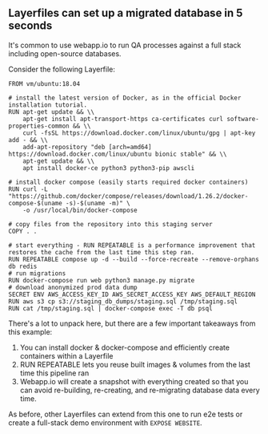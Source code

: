 ## Layerfiles can set up a migrated database in 5 seconds

It's common to use webapp.io to run QA processes against a full stack including open-source databases.

Consider the following Layerfile:

```Layerfile
FROM vm/ubuntu:18.04

# install the latest version of Docker, as in the official Docker installation tutorial.
RUN apt-get update && \\
    apt-get install apt-transport-https ca-certificates curl software-properties-common && \\
    curl -fsSL https://download.docker.com/linux/ubuntu/gpg | apt-key add - && \\
    add-apt-repository "deb [arch=amd64] https://download.docker.com/linux/ubuntu bionic stable" && \\
    apt-get update && \\
    apt install docker-ce python3 python3-pip awscli

# install docker compose (easily starts required docker containers)
RUN curl -L "https://github.com/docker/compose/releases/download/1.26.2/docker-compose-$(uname -s)-$(uname -m)" \
    -o /usr/local/bin/docker-compose

# copy files from the repository into this staging server
COPY . .

# start everything - RUN REPEATABLE is a performance improvement that restores the cache from the last time this step ran.
RUN REPEATABLE compose up -d --build --force-recreate --remove-orphans db redis
# run migrations
RUN docker-compose run web python3 manage.py migrate
# download anonymized prod data dump
SECRET ENV AWS_ACCESS_KEY_ID AWS_SECRET_ACCESS_KEY AWS_DEFAULT_REGION
RUN aws s3 cp s3://staging_db_dumps/staging.sql /tmp/staging.sql
RUN cat /tmp/staging.sql | docker-compose exec -T db psql
```

There's a lot to unpack here, but there are a few important takeaways from this example:

1. You can install docker & docker-compose and efficiently create containers within a Layerfile
2. RUN REPEATABLE lets you reuse built images & volumes from the last time this pipeline ran
3. Webapp.io will create a snapshot with everything created so that you can avoid re-building, re-creating, and re-migrating database data every time.

As before, other Layerfiles can extend from this one to run e2e tests or create a full-stack demo environment with `EXPOSE WEBSITE`.

<br />